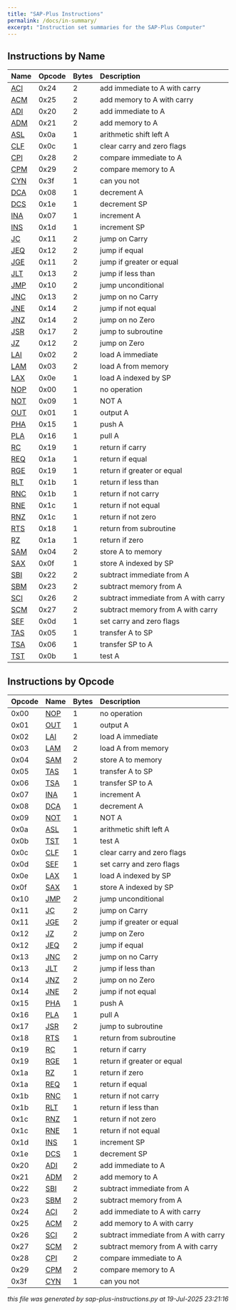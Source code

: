 ```yaml
---
title: "SAP-Plus Instructions"
permalink: /docs/in-summary/
excerpt: "Instruction set summaries for the SAP-Plus Computer"
---
```



## Instructions by Name

|Name|Opcode|Bytes|Description|
|:---|:---|:---|:---|
|[ACI](../in-details#aci)|0x24|2|add immediate to A with carry|
|[ACM](../in-details#acm)|0x25|2|add memory to A with carry|
|[ADI](../in-details#adi)|0x20|2|add immediate to A|
|[ADM](../in-details#adm)|0x21|2|add memory to A|
|[ASL](../in-details#asl)|0x0a|1|arithmetic shift left A|
|[CLF](../in-details#clf)|0x0c|1|clear carry and zero flags|
|[CPI](../in-details#cpi)|0x28|2|compare immediate to A|
|[CPM](../in-details#cpm)|0x29|2|compare memory to A|
|[CYN](../in-details#cyn)|0x3f|1|can you not|
|[DCA](../in-details#dca)|0x08|1|decrement A|
|[DCS](../in-details#dcs)|0x1e|1|decrement SP|
|[INA](../in-details#ina)|0x07|1|increment A|
|[INS](../in-details#ins)|0x1d|1|increment SP|
|[JC](../in-details#jc)|0x11|2|jump on Carry|
|[JEQ](../in-details#jz)|0x12|2|jump if equal|
|[JGE](../in-details#jc)|0x11|2|jump if greater or equal|
|[JLT](../in-details#jnc)|0x13|2|jump if less than|
|[JMP](../in-details#jmp)|0x10|2|jump unconditional|
|[JNC](../in-details#jnc)|0x13|2|jump on no Carry|
|[JNE](../in-details#jnz)|0x14|2|jump if not equal|
|[JNZ](../in-details#jnz)|0x14|2|jump on no Zero|
|[JSR](../in-details#jsr)|0x17|2|jump to subroutine|
|[JZ](../in-details#jz)|0x12|2|jump on Zero|
|[LAI](../in-details#lai)|0x02|2|load A immediate|
|[LAM](../in-details#lam)|0x03|2|load A from memory|
|[LAX](../in-details#lax)|0x0e|1|load A indexed by SP|
|[NOP](../in-details#nop)|0x00|1|no operation|
|[NOT](../in-details#not)|0x09|1|NOT A|
|[OUT](../in-details#out)|0x01|1|output A|
|[PHA](../in-details#pha)|0x15|1|push A|
|[PLA](../in-details#pla)|0x16|1|pull A|
|[RC](../in-details#rc)|0x19|1|return if carry|
|[REQ](../in-details#rz)|0x1a|1|return if equal|
|[RGE](../in-details#rc)|0x19|1|return if greater or equal|
|[RLT](../in-details#rnc)|0x1b|1|return if less than|
|[RNC](../in-details#rnc)|0x1b|1|return if not carry|
|[RNE](../in-details#rnz)|0x1c|1|return if not equal|
|[RNZ](../in-details#rnz)|0x1c|1|return if not zero|
|[RTS](../in-details#rts)|0x18|1|return from subroutine|
|[RZ](../in-details#rz)|0x1a|1|return if zero|
|[SAM](../in-details#sam)|0x04|2|store A to memory|
|[SAX](../in-details#sax)|0x0f|1|store A indexed by SP|
|[SBI](../in-details#sbi)|0x22|2|subtract immediate from A|
|[SBM](../in-details#sbm)|0x23|2|subtract memory from A|
|[SCI](../in-details#sci)|0x26|2|subtract immediate from A with carry|
|[SCM](../in-details#scm)|0x27|2|subtract memory from A with carry|
|[SEF](../in-details#sef)|0x0d|1|set carry and zero flags|
|[TAS](../in-details#tas)|0x05|1|transfer A to SP|
|[TSA](../in-details#tsa)|0x06|1|transfer SP to A|
|[TST](../in-details#tst)|0x0b|1|test A|


## Instructions by Opcode

|Opcode|Name|Bytes|Description|
|:---|:---|:---|:---|
|0x00|[NOP](../in-details#nop)|1|no operation|
|0x01|[OUT](../in-details#out)|1|output A|
|0x02|[LAI](../in-details#lai)|2|load A immediate|
|0x03|[LAM](../in-details#lam)|2|load A from memory|
|0x04|[SAM](../in-details#sam)|2|store A to memory|
|0x05|[TAS](../in-details#tas)|1|transfer A to SP|
|0x06|[TSA](../in-details#tsa)|1|transfer SP to A|
|0x07|[INA](../in-details#ina)|1|increment A|
|0x08|[DCA](../in-details#dca)|1|decrement A|
|0x09|[NOT](../in-details#not)|1|NOT A|
|0x0a|[ASL](../in-details#asl)|1|arithmetic shift left A|
|0x0b|[TST](../in-details#tst)|1|test A|
|0x0c|[CLF](../in-details#clf)|1|clear carry and zero flags|
|0x0d|[SEF](../in-details#sef)|1|set carry and zero flags|
|0x0e|[LAX](../in-details#lax)|1|load A indexed by SP|
|0x0f|[SAX](../in-details#sax)|1|store A indexed by SP|
|0x10|[JMP](../in-details#jmp)|2|jump unconditional|
|0x11|[JC](../in-details#jc)|2|jump on Carry|
|0x11|[JGE](../in-details#jc)|2|jump if greater or equal|
|0x12|[JZ](../in-details#jz)|2|jump on Zero|
|0x12|[JEQ](../in-details#jz)|2|jump if equal|
|0x13|[JNC](../in-details#jnc)|2|jump on no Carry|
|0x13|[JLT](../in-details#jnc)|2|jump if less than|
|0x14|[JNZ](../in-details#jnz)|2|jump on no Zero|
|0x14|[JNE](../in-details#jnz)|2|jump if not equal|
|0x15|[PHA](../in-details#pha)|1|push A|
|0x16|[PLA](../in-details#pla)|1|pull A|
|0x17|[JSR](../in-details#jsr)|2|jump to subroutine|
|0x18|[RTS](../in-details#rts)|1|return from subroutine|
|0x19|[RC](../in-details#rc)|1|return if carry|
|0x19|[RGE](../in-details#rc)|1|return if greater or equal|
|0x1a|[RZ](../in-details#rz)|1|return if zero|
|0x1a|[REQ](../in-details#rz)|1|return if equal|
|0x1b|[RNC](../in-details#rnc)|1|return if not carry|
|0x1b|[RLT](../in-details#rnc)|1|return if less than|
|0x1c|[RNZ](../in-details#rnz)|1|return if not zero|
|0x1c|[RNE](../in-details#rnz)|1|return if not equal|
|0x1d|[INS](../in-details#ins)|1|increment SP|
|0x1e|[DCS](../in-details#dcs)|1|decrement SP|
|0x20|[ADI](../in-details#adi)|2|add immediate to A|
|0x21|[ADM](../in-details#adm)|2|add memory to A|
|0x22|[SBI](../in-details#sbi)|2|subtract immediate from A|
|0x23|[SBM](../in-details#sbm)|2|subtract memory from A|
|0x24|[ACI](../in-details#aci)|2|add immediate to A with carry|
|0x25|[ACM](../in-details#acm)|2|add memory to A with carry|
|0x26|[SCI](../in-details#sci)|2|subtract immediate from A with carry|
|0x27|[SCM](../in-details#scm)|2|subtract memory from A with carry|
|0x28|[CPI](../in-details#cpi)|2|compare immediate to A|
|0x29|[CPM](../in-details#cpm)|2|compare memory to A|
|0x3f|[CYN](../in-details#cyn)|1|can you not|


*this file was generated by sap-plus-instructions.py at 19-Jul-2025 23:21:16*
